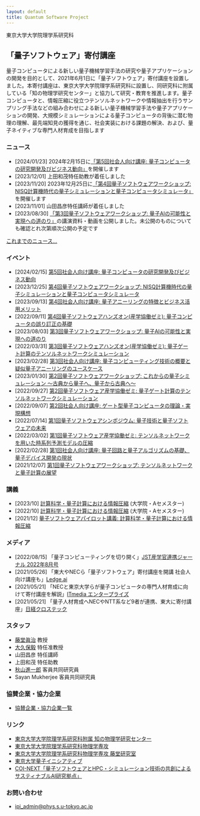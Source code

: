 ```yaml
---
layout: default
title: Quantum Software Project
---
```


東京大学大学院理学系研究科
##  「量子ソフトウェア」寄付講座

量子コンピュータによる新しい量子機械学習手法の研究や量子アプリケーションの開発を目的として、2021年6月1日に「量子ソフトウェア」寄付講座を設置しました。本寄付講座は、東京大学大学院理学系研究科に設置し、同研究科に附属している「知の物理学研究センター」と協力して研究・教育を推進します。量子コンピュータと、情報圧縮に役立つテンソルネットワークや情報抽出を行うサンプリング手法などの組み合わせによる新しい量子機械学習手法や量子アプリケーションの開発、大規模シミュレーションによる量子コンピュータの背後に潜む物理の理解、最先端知見の獲得を通じ、社会実装における課題の解決、および、量子ネイティブな専門人材育成を目指します

### ニュース

* [2024/01/23] 2024年2月15日に[「第5回社会人向け講座: 量子コンピュータの研究開発及びビジネス動向」](openseminar202402)を開催します
* [2023/12/01] 上田和茂特任助教が着任しました
* [2023/11/20] 2023年12月25日に[「第4回量子ソフトウェアワークショップ: NISQ計算機時代の量子シミュレーションと量子コンピュータシミュレータ」](workshop202312)を開催します
* [2023/11/01] 山田昌彦特任講師が着任しました
* [2023/08/30] [「第3回量子ソフトウェアワークショップ: 量子AIの可能性と実現への道のり」](workshop202308)の講演資料・動画を公開しました。未公開のものについても確認とれ次第順次公開の予定です

[これまでのニュース...](news)

### イベント

* [2024/02/15] [第5回社会人向け講座: 量子コンピュータの研究開発及びビジネス動向](openseminar202402)
* [2023/12/25] [第4回量子ソフトウェアワークショップ: NISQ計算機時代の量子シミュレーションと量子コンピュータシミュレータ](workshop202312)
* [2023/09/13] [第4回社会人向け講座: 量子アニーリングの特徴とビジネス活用メリット](openseminar202309)
* [2022/09/11] [第4回量子ソフトウェアハンズオン(産学協働ゼミ): 量子コンピュータの誤り訂正の基礎](handson202309)
* [2023/08/03] [第3回量子ソフトウェアワークショップ: 量子AIの可能性と実現への道のり](workshop202308)
* [2022/03/31] [第3回量子ソフトウェアハンズオン(産学協働ゼミ): 量子ゲート計算のテンソルネットワークシミュレーション](joint202303)
* [2023/02/28] [第3回社会人向け講座: 量子コンピューティング技術の概要と疑似量子アニーリングのユースケース](openseminar202302)
* [2023/01/30] [第2回量子ソフトウェアワークショップ: これからの量子シミュレーション 〜古典から量子へ、量子から古典へ〜](workshop202301)
* [2022/09/27] [第2回量子ソフトウェア産学協働ゼミ: 量子ゲート計算のテンソルネットワークシミュレーション](joint202209)
* [2022/09/07] [第2回社会人向け講座: ゲート型量子コンピュータの理論・実現構想](openseminar202209)
* [2022/07/14] [第1回量子ソフトウェアシンポジウム:  量子技術と量子ソフトウェアの未来](symposium202207)
* [2022/03/02] [第1回量子ソフトウェア産学協働ゼミ: テンソルネットワークを用いた時系列予測モデルの圧縮](joint202203)
* [2022/02/28] [第1回社会人向け講座: 量子回路と量子アルゴリズムの基礎、量子デバイス開発の現状](openseminar202202)
* [2021/12/07] [第1回量子ソフトウェアワークショップ: テンソルネットワークと量子計算の展望](workshop202112)

### 講義

* [2023/10] [計算科学・量子計算における情報圧縮](https://catalog.he.u-tokyo.ac.jp/detail?code=35603-0126&year=2023) (大学院・Aセメスター)
* [2022/10] [計算科学・量子計算における情報圧縮](https://catalog.he.u-tokyo.ac.jp/detail?code=3752-094&year=2022) (大学院・Aセメスター)
* [2021/12] [量子ソフトウェアパイロット講義: 計算科学・量子計算における情報圧縮](https://github.com/utokyo-qsw/data-compression)

### メディア

* [2022/08/15] 「量子コンピューティングを切り開く」[JST産学官連携ジャーナル 2022年8月号](https://www.jst.go.jp/tt/journal/journal_contents/2022/08/2208-04_article.html)
* [2021/05/26] 「東大やNECら「量子ソフトウェア」寄付講座を開講 社会人向け講座も」[Ledge.ai](https://ledge.ai/u-tokyo-quantum-software/)
* [2021/05/21] 「NECと東京大学らが量子コンピュータの専門人材育成に向けて寄付講座を解説」[ITmedia エンタープライズ](https://www.itmedia.co.jp/enterprise/articles/2105/25/news041.html)
* [2021/05/21] 「量子人材育成へNECやNTT系など9者が連携、東大に寄付講座」[日経クロステック](https://xtech.nikkei.com/atcl/nxt/column/18/01537/00083/)

### スタッフ

* [藤堂眞治](https://exa.phys.s.u-tokyo.ac.jp/ja/members/wistaria) 教授
* [大久保毅](https://tsuyoshi-okubo.com) 特任准教授
* 山田昌彦 特任講師
* 上田和茂 特任助教
* [秋山進一郎](https://akiyama-es.github.io/index.html) 客員共同研究員
* Sayan Mukherjee 客員共同研究員

### 協賛企業・協力企業

* [協賛企業・協力企業一覧](sponsor)

### リンク

* [東京大学大学院理学系研究科附属 知の物理学研究センター](https://www.phys.s.u-tokyo.ac.jp/lp/ipi/)
* [東京大学大学院理学系研究科物理学専攻](https://www.phys.s.u-tokyo.ac.jp/)
* [東京大学大学院理学系研究科物理学専攻 藤堂研究室](https://exa.phys.s.u-tokyo.ac.jp/)
* [東京大学量子イニシアティブ](https://www.u-tokyo.ac.jp/adm/fsi/ja/projects/quantum/project_00066.html)
* [COI-NEXT「量子ソフトウェアとHPC・シミュレーション技術の共創によるサスティナブルAI研究拠点」](https://sqai.jp)

### お問い合わせ

* [ipi_admin@phys.s.u-tokyo.ac.jp](mailto:ipi_admin@phys.s.u-tokyo.ac.jp)
